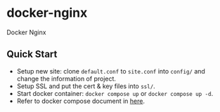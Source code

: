 # docker-nginx
Docker Nginx

## Quick Start

- Setup new site: clone `default.conf` to `site.conf` into `config/` and change the information of project.
- Setup SSL and put the cert & key files into `ssl/`.
- Start docker container: `docker compose up` or `docker compose up -d`.
- Refer to docker compose document in [here](https://docs.docker.com/compose/overview/#compose-documentation).